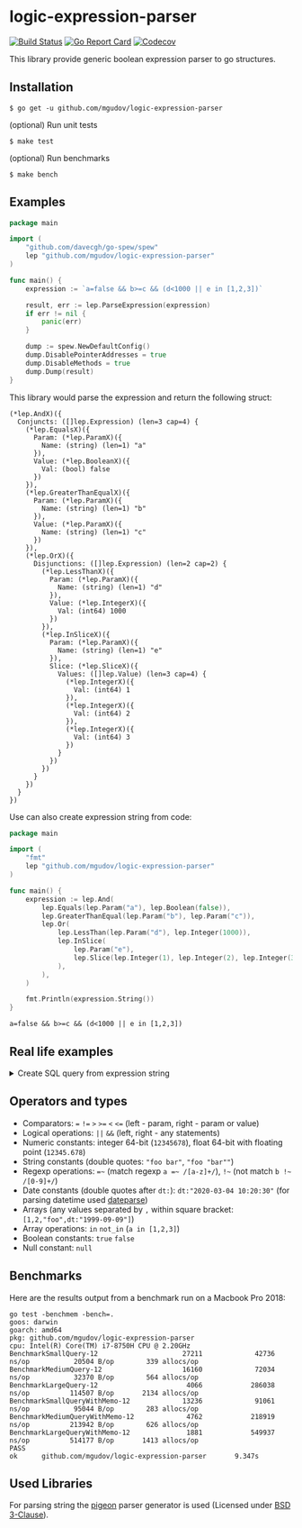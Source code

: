 logic-expression-parser
====

[![Build Status](https://github.com/mgudov/logic-expression-parser/actions/workflows/test.yml/badge.svg)](https://github.com/mgudov/logic-expression-parser/actions/workflows/test.yml)
[![Go Report Card](https://goreportcard.com/badge/github.com/mgudov/logic-expression-parser)](https://goreportcard.com/report/github.com/mgudov/logic-expression-parser)
[![Codecov](https://codecov.io/gh/mgudov/logic-expression-parser/branch/master/graph/badge.svg?token=JMQMBEP2Z6)](https://codecov.io/gh/mgudov/logic-expression-parser)

This library provide generic boolean expression parser to go structures.

## Installation

    $ go get -u github.com/mgudov/logic-expression-parser

(optional) Run unit tests

    $ make test

(optional) Run benchmarks

    $ make bench

## Examples

```go
package main

import (
	"github.com/davecgh/go-spew/spew"
	lep "github.com/mgudov/logic-expression-parser"
)

func main() {
	expression := `a=false && b>=c && (d<1000 || e in [1,2,3])`

	result, err := lep.ParseExpression(expression)
	if err != nil {
		panic(err)
	}

	dump := spew.NewDefaultConfig()
	dump.DisablePointerAddresses = true
	dump.DisableMethods = true
	dump.Dump(result)
}
```

This library would parse the expression and return the following struct:

```
(*lep.AndX)({
  Conjuncts: ([]lep.Expression) (len=3 cap=4) {
    (*lep.EqualsX)({
      Param: (*lep.ParamX)({
        Name: (string) (len=1) "a"
      }),
      Value: (*lep.BooleanX)({
        Val: (bool) false
      })
    }),
    (*lep.GreaterThanEqualX)({
      Param: (*lep.ParamX)({
        Name: (string) (len=1) "b"
      }),
      Value: (*lep.ParamX)({
        Name: (string) (len=1) "c"
      })
    }),
    (*lep.OrX)({
      Disjunctions: ([]lep.Expression) (len=2 cap=2) {
        (*lep.LessThanX)({
          Param: (*lep.ParamX)({
            Name: (string) (len=1) "d"
          }),
          Value: (*lep.IntegerX)({
            Val: (int64) 1000
          })
        }),
        (*lep.InSliceX)({
          Param: (*lep.ParamX)({
            Name: (string) (len=1) "e"
          }),
          Slice: (*lep.SliceX)({
            Values: ([]lep.Value) (len=3 cap=4) {
              (*lep.IntegerX)({
                Val: (int64) 1
              }),
              (*lep.IntegerX)({
                Val: (int64) 2
              }),
              (*lep.IntegerX)({
                Val: (int64) 3
              })
            }
          })
        })
      }
    })
  }
})
```

Use can also create expression string from code:

```go
package main

import (
	"fmt"
	lep "github.com/mgudov/logic-expression-parser"
)

func main() {
	expression := lep.And(
		lep.Equals(lep.Param("a"), lep.Boolean(false)),
		lep.GreaterThanEqual(lep.Param("b"), lep.Param("c")),
		lep.Or(
			lep.LessThan(lep.Param("d"), lep.Integer(1000)),
			lep.InSlice(
				lep.Param("e"),
				lep.Slice(lep.Integer(1), lep.Integer(2), lep.Integer(3)),
			),
		),
	)

	fmt.Println(expression.String())
}
```

```
a=false && b>=c && (d<1000 || e in [1,2,3])
```

## Real life examples
<details>
  <summary>Create SQL query from expression string</summary>

```go
package main

import (
	"fmt"
	"github.com/davecgh/go-spew/spew"
	sb "github.com/huandu/go-sqlbuilder"
	lep "github.com/mgudov/logic-expression-parser"
)

func traverse(sql *sb.SelectBuilder, expr lep.Expression) (string, error) {
	switch e := expr.(type) {
	default:
		return "", fmt.Errorf("not implemented: %T", e)
	case *lep.OrX:
		var args []string
		for _, disjunction := range e.Disjunctions {
			arg, err := traverse(sql, disjunction)
			if err != nil {
				return "", err
			}
			args = append(args, arg)
		}
		return sql.Or(args...), nil
	case *lep.AndX:
		var args []string
		for _, conjunct := range e.Conjuncts {
			arg, err := traverse(sql, conjunct)
			if err != nil {
				return "", err
			}
			args = append(args, arg)
		}
		return sql.And(args...), nil
	case *lep.EqualsX:
		value := e.Value.Value()
		if value == nil {
			return sql.IsNotNull(e.Param.String()), nil
		}
		return sql.Equal(e.Param.String(), value), nil
	case *lep.NotEqualsX:
		value := e.Value.Value()
		if value == nil {
			return sql.IsNotNull(e.Param.String()), nil
		}
		return sql.NotEqual(e.Param.String(), value), nil
	case *lep.GreaterThanX:
		return sql.GreaterThan(e.Param.String(), e.Value.Value()), nil
	case *lep.InSliceX:
		var items []interface{}
		for _, value := range e.Slice.Values {
			items = append(items, value.Value())
		}
		return sql.In(e.Param.String(), items...), nil

		// TODO: other cases
	}
}

func main() {
	query := `active=true && email!=null && (last_login>dt:"2010-01-01" || role in ["client","customer"])`

	expr, err := lep.ParseExpression(query)
	if err != nil {
		panic(err)
	}

	sql := sb.Select("*").From("users")
	where, err := traverse(sql, expr)
	if err != nil {
		panic(err)
	}
	sql.Where(where)

	spew.Dump(sql.Build())
}
```

```
(string) (len=99) "SELECT * FROM users WHERE (active = ? AND email IS NOT NULL AND (last_login > ? OR role IN (?, ?)))"
([]interface {}) (len=4 cap=4) {
 (bool) true,
 (time.Time) 2010-01-01 00:00:00 +0000 UTC,
 (string) (len=6) "client",
 (string) (len=8) "customer"
}
```
</details>

## Operators and types

* Comparators: `=` `!=` `>` `>=` `<` `<=` (left - param, right - param or value)
* Logical operations: `||` `&&` (left, right - any statements)
* Numeric constants: integer 64-bit (`12345678`), float 64-bit with floating point (`12345.678`)
* String constants (double quotes: `"foo bar"`, `"foo "bar""`)
* Regexp operations: `=~` (match regexp `a =~ /[a-z]+/`), `!~` (not match `b !~ /[0-9]+/`)
* Date constants (double quotes after `dt:`): `dt:"2020-03-04 10:20:30"` (for parsing datetime used [dateparse](https://github.com/araddon/dateparse))
* Arrays (any values separated by `,` within square bracket: `[1,2,"foo",dt:"1999-09-09"]`)
* Array operations: `in` `not_in` (`a in [1,2,3]`)
* Boolean constants: `true` `false`
* Null constant: `null`

## Benchmarks

Here are the results output from a benchmark run on a Macbook Pro 2018:

```
go test -benchmem -bench=.
goos: darwin
goarch: amd64
pkg: github.com/mgudov/logic-expression-parser
cpu: Intel(R) Core(TM) i7-8750H CPU @ 2.20GHz
BenchmarkSmallQuery-12                     27211             42736 ns/op           20504 B/op        339 allocs/op
BenchmarkMediumQuery-12                    16160             72034 ns/op           32370 B/op        564 allocs/op
BenchmarkLargeQuery-12                      4066            286038 ns/op          114507 B/op       2134 allocs/op
BenchmarkSmallQueryWithMemo-12             13236             91061 ns/op           95044 B/op        283 allocs/op
BenchmarkMediumQueryWithMemo-12             4762            218919 ns/op          213942 B/op        626 allocs/op
BenchmarkLargeQueryWithMemo-12              1881            549937 ns/op          514177 B/op       1413 allocs/op
PASS
ok      github.com/mgudov/logic-expression-parser       9.347s
```

## Used Libraries

For parsing string the [pigeon](https://github.com/mna/pigeon) parser generator is used
(Licensed under [BSD 3-Clause](http://opensource.org/licenses/BSD-3-Clause)).
